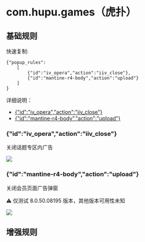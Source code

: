 # com.hupu.games（虎扑）

## 基础规则

快速复制:
```
{"popup_rules":
    [
        {"id":"iv_opera","action":"iiv_close"},
        {"id":"mantine-r4-body","action":"upload"}
    ]
}
```
详细说明：
- [{"id":"iv_opera","action":"iiv_close"}](#idiv_operaactioniiv_close)
- [{"id":"mantine-r4-body","action":"upload"}](#idmantine-r4-bodyactionupload)

### {"id":"iv_opera","action":"iiv_close"}
关闭话题专区内广告

![](./assets/话题专区内广告.jpg)

### {"id":"mantine-r4-body","action":"upload"}
关闭会员页面广告弹窗

⚠ 仅测试 8.0.50.08195 版本，其他版本可用性未知

![](./assets/会员页面广告弹窗.jpg)

## 增强规则
